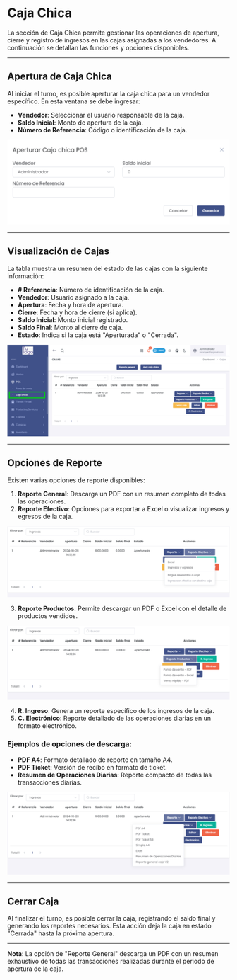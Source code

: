 # Caja Chica

La sección de Caja Chica permite gestionar las operaciones de apertura, cierre y registro de ingresos en las cajas asignadas a los vendedores. A continuación se detallan las funciones y opciones disponibles.

---

## Apertura de Caja Chica

Al iniciar el turno, es posible aperturar la caja chica para un vendedor específico. En esta ventana se debe ingresar:
- **Vendedor**: Seleccionar el usuario responsable de la caja.
- **Saldo Inicial**: Monto de apertura de la caja.
- **Número de Referencia**: Código o identificación de la caja.

![Aperturar Caja Chica POS](img/aperturar_caja_chica_pos.jpg)

---

## Visualización de Cajas

La tabla muestra un resumen del estado de las cajas con la siguiente información:
- **# Referencia**: Número de identificación de la caja.
- **Vendedor**: Usuario asignado a la caja.
- **Apertura**: Fecha y hora de apertura.
- **Cierre**: Fecha y hora de cierre (si aplica).
- **Saldo Inicial**: Monto inicial registrado.
- **Saldo Final**: Monto al cierre de caja.
- **Estado**: Indica si la caja está "Aperturada" o "Cerrada".

![Lista de Cajas](img/lista_cajas.jpg)

---

## Opciones de Reporte

Existen varias opciones de reporte disponibles:
1. **Reporte General**: Descarga un PDF con un resumen completo de todas las operaciones.
2. **Reporte Efectivo**: Opciones para exportar a Excel o visualizar ingresos y egresos de la caja.

![Opciones de Reporte](img/opciones_reporte_2.jpg)

3. **Reporte Productos**: Permite descargar un PDF o Excel con el detalle de productos vendidos.

![Opciones de Reporte](img/opciones_reporte_4.jpg)

4. **R. Ingreso**: Genera un reporte específico de los ingresos de la caja.
5. **C. Electrónico**: Reporte detallado de las operaciones diarias en un formato electrónico.

### Ejemplos de opciones de descarga:
- **PDF A4**: Formato detallado de reporte en tamaño A4.
- **PDF Ticket**: Versión de recibo en formato de ticket.
- **Resumen de Operaciones Diarias**: Reporte compacto de todas las transacciones diarias.

![Opciones de Reporte](img/opciones_reporte.jpg)

---

## Cerrar Caja

Al finalizar el turno, es posible cerrar la caja, registrando el saldo final y generando los reportes necesarios. Esta acción deja la caja en estado "Cerrada" hasta la próxima apertura.

---

**Nota**: La opción de "Reporte General" descarga un PDF con un resumen exhaustivo de todas las transacciones realizadas durante el periodo de apertura de la caja.
